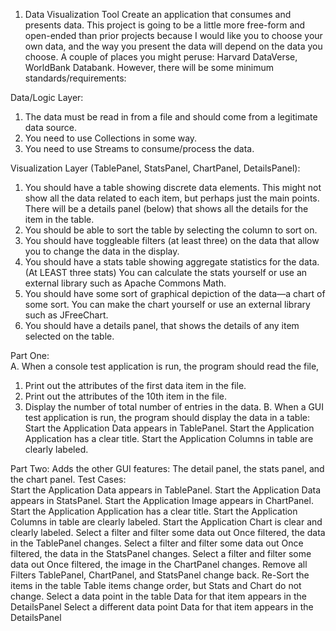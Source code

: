 1.	Data Visualization Tool
Create an application that consumes and presents data.  This project is going to be a little more free-form and open-ended than prior projects because I would like you to choose your own data, and the way you present the data will depend on the data you choose.  A couple of places you might peruse:  Harvard DataVerse, WorldBank Databank.
However, there will be some minimum standards/requirements:

Data/Logic Layer:
1.	The data must be read in from a file and should come from a legitimate data source.
2.	You need to use Collections in some way.
3.	You need to use Streams to consume/process the data.

Visualization Layer (TablePanel, StatsPanel, ChartPanel, DetailsPanel):
1.	You should have a table showing discrete data elements.  This might not show all the data related to each item, but perhaps just the main points.  There will be a details panel (below) that shows all the details for the item in the table.
2.	You should be able to sort the table by selecting the column to sort on.
3.	You should have toggleable filters (at least three) on the data that allow you to change the data in the display.
4.	You should have a stats table showing aggregate statistics for the data.  (At LEAST three stats)  You can calculate the stats yourself or use an external library such as Apache Commons Math.
5.	You should have some sort of graphical depiction of the data—a chart of some sort.  You can make the chart yourself or use an external library such as JFreeChart.
6.	You should have a details panel, that shows the details of any item selected on the table.

Part One:  
A.	When a console test application is run, the program should read the file, 
1.	Print out the attributes of the first data item in the file.
2.	Print out the attributes of the 10th item in the file.
3.	Display the number of total number of entries in the data.
B.	When a GUI test application is run, the program should display the data in a table:
Start the Application	Data appears in TablePanel.
Start the Application	Application has a clear title.
Start the Application	Columns in table are clearly labeled.


Part Two:
Adds the other GUI features:  The detail panel, the stats panel, and the chart panel.
Test Cases:  
Start the Application	Data appears in TablePanel.
Start the Application	Data appears in StatsPanel.
Start the Application	Image appears in ChartPanel.
Start the Application	Application has a clear title.
Start the Application	Columns in table are clearly labeled.
Start the Application	Chart is clear and clearly labeled.
Select a filter and filter some data out	Once filtered, the data in the TablePanel changes.
Select a filter and filter some data out	Once filtered, the data in the StatsPanel changes.
Select a filter and filter some data out	Once filtered, the image in the ChartPanel changes.
Remove all Filters	TablePanel, ChartPanel, and StatsPanel change back.
Re-Sort the items in the table	Table items change order, but Stats and Chart do not change.
Select a data point in the table	Data for that item appears in the DetailsPanel
Select a different data point	Data for that item appears in the DetailsPanel
